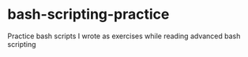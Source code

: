 # bash-scripting-practice
Practice bash scripts I wrote as exercises while reading advanced bash scripting
